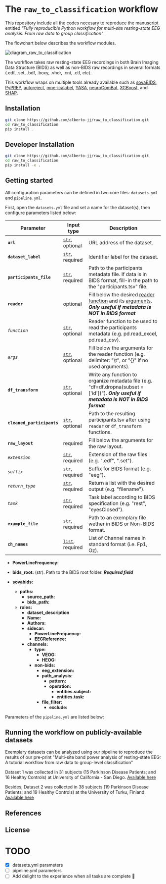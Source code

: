 # The ``raw_to_classification`` workflow

This repository include all the codes necesary to reproduce the manuscript entitled *"Fully reproducible Python workflow for multi-site resting-state EEG analysis: From raw data to group classification"*

The flowchart below describes the workflow modules.

![diagram_raw_to_classification](https://user-images.githubusercontent.com/71186117/225244708-b0227c35-eef3-42c1-b649-b619e1b41851.png)

The workflow takes raw resting-state EEG recordings in both Brain Imaging Data Structure (BIDS) as well as non-BIDS raw recordings in several formats (.edf, .set, .bdf, .boxy, .vhdr, .cnt, .ctf, etc).

This workflow wraps on multiple tools already available such as [sovaBIDS](https://github.com/yjmantilla/sovabids), [PyPREP](https://github.com/sappelhoff/pyprep), [autoreject](https://github.com/autoreject/autoreject), [mne-icalabel](https://github.com/mne-tools/mne-icalabel), [YASA](https://github.com/raphaelvallat/yasa), [neuroComBat](https://github.com/Jfortin1/ComBatHarmonization), [XGBoost](https://github.com/dmlc/xgboost), and [SHAP](https://github.com/slundberg/shap).


## Installation

```bash
git clone https://github.com/alberto-jj/raw_to_classification.git
cd raw_to_classification
pip install .
```

## Developer Installation

```bash
git clone https://github.com/alberto-jj/raw_to_classification.git
cd raw_to_classification
pip install -e .
```

## Getting started
All configuration parameters can be defined in two core files: `datasets.yml` and `pipeline.yml`.

First, open the `datasets.yml` file and set a name for the dataset(s), then configure parameters listed below:

| Parameter | Input type | Description |
| --- | --- | --- |
| **`url`** | [`str`](https://docs.python.org/3/library/stdtypes.html#str), optional | URL address of the dataset. |
| **`dataset_label`** | [`str`](https://docs.python.org/3/library/stdtypes.html#str), required | Identifier label for the dataset. |
| **`participants_file`** | [`str`](https://docs.python.org/3/library/stdtypes.html#str), required | Path to the participants metadata file. If data is in BIDS format, fill-in the path to the "participants.tsv" file. |
| **`reader`** | optional |  Fill below the desired <ins>reader function</ins> and its <ins>arguments</ins>. ***Only useful if metadata is NOT in BIDS format*** |
| *`function`* | [`str`](https://docs.python.org/3/library/stdtypes.html#str), optional  | Reader function to be used to read the participants metadata (e.g. pd.read_excel, pd.read_csv).
| *`args`* | [`str`](https://docs.python.org/3/library/stdtypes.html#str), optional  | Fill below the arguments for the reader function (e.g. delimiter: "\\t", or "{}" if no used arguments).
| **`df_transform`** | [`str`](https://docs.python.org/3/library/stdtypes.html#str), optional |  Write any function to organize metadata file (e.g. "df=df.dropna(subset =['id'])"). ***Only useful if metadata is NOT in BIDS format*** |
| **`cleaned_participants`** | [`str`](https://docs.python.org/3/library/stdtypes.html#str), optional  | Path to the resulting participants.tsv after using `reader` or `df_transform` functions.
| **`raw_layout`** | required  | Fill below the arguments for the raw layout.
| *`extension`* | [`str`](https://docs.python.org/3/library/stdtypes.html#str), required  | Extension of the raw files (e.g. ".edf", ".set").
| *`suffix`* | [`str`](https://docs.python.org/3/library/stdtypes.html#str), required  | Suffix for BIDS format (e.g. "eeg").
| *`return_type`* | [`str`](https://docs.python.org/3/library/stdtypes.html#str), required  | Return a list with the desired output (e.g. "filename").
| *`task`* | [`str`](https://docs.python.org/3/library/stdtypes.html#str), required  | Task label according to BIDS specification (e.g. "rest", "eyesClosed").
| **`example_file`** | [`str`](https://docs.python.org/3/library/stdtypes.html#str), required  | Path to an exemplary file wether in BIDS or Non-BIDS format.
| **`ch_names`** | [`list`](https://docs.python.org/3/library/stdtypes.html#list), required  | List of Channel names in standard format (i.e. Fp1, Oz).



- **PowerLineFrequency:**

- **bids_root:** (str). Path to the BIDS root folder. ***Required field***

- **sovabids:**
  - **paths:**
    - **source_path:**
    - **bids_path:**
  - **rules:**
    - **dataset_description**
    - **Name:**
    - **Authors:**
    - **sidecar:**
      - **PowerLineFrequency:**
      - **EEGReference:**
    - **channels:**
      - **type:**
        - **VEOG:**
        - **HEOG:**
      - **non-bids:**
        - **eeg_extension:**
        - **path_analysis:**
          - **pattern:**
          - **operation:**
            - **entities.subject:**
            - **entities.task:**
        - **file_filter:**
          - **exclude:**




Parameters of the `pipeline.yml` are listed below:



## Running the workflow on publicly-available datasets

Exemplary datasets can be analyzed using our pipeline to reproduce the results of our pre-print "Multi-site band power analysis of resting-state EEG: A tutorial workflow from raw data to group-level classification"

Dataset 1 was collected in 31 subjects (15 Parkinson Disease Patients; and 16 Healthy Controls) at University of California - San Diego. [Available here](
https://openneuro.org/datasets/ds002778/versions/1.0.2)

Besides, Dataset 2 was collected in 38 subjects (19 Parkinson Disease Patients; and 19 Healthy Controls) at the University of Turku, Finland.
[Available here](https://osf.io/pehj9/)


## References

## License


# TODO
- [x] datasets.yml parameters
- [ ] pipeline.yml parameters
- [ ] Add delight to the experience when all tasks are complete :tada:     
